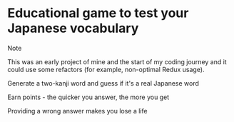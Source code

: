 # Educational game to test your Japanese vocabulary

> [!NOTE]  
> This was an early project of mine and the start of my coding journey and it could use some refactors (for example, non-optimal Redux usage).

Generate a two-kanji word and guess if it's a real Japanese word

Earn points - the quicker you answer, the more you get

Providing a wrong answer makes you lose a life
